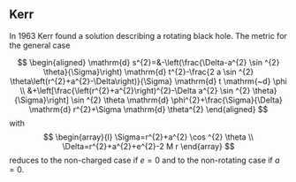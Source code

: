 ## Kerr

In 1963 Kerr found a solution describing a rotating black hole. The metric for the general case

$$
\begin{aligned}
\mathrm{d} s^{2}=&-\left(\frac{\Delta-a^{2} \sin ^{2} \theta}{\Sigma}\right) \mathrm{d} t^{2}-\frac{2 a \sin ^{2} \theta\left(r^{2}+a^{2}-\Delta\right)}{\Sigma} \mathrm{d} t \mathrm{~d} \phi \\
&+\left[\frac{\left(r^{2}+a^{2}\right)^{2}-\Delta a^{2} \sin ^{2} \theta}{\Sigma}\right] \sin ^{2} \theta \mathrm{d} \phi^{2}+\frac{\Sigma}{\Delta} \mathrm{d} r^{2}+\Sigma \mathrm{d} \theta^{2}
\end{aligned}
$$
with
$$
\begin{array}{l}
\Sigma=r^{2}+a^{2} \cos ^{2} \theta \\
\Delta=r^{2}+a^{2}+e^{2}-2 M r
\end{array}
$$
reduces to the non-charged case if $e = 0$ and to the non-rotating case if $a = 0$.